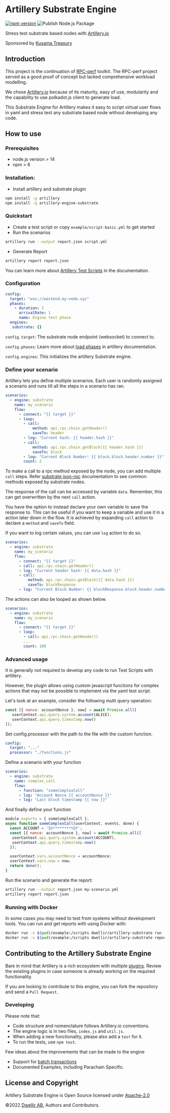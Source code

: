 # Artillery Substrate Engine
[![npm version](https://badge.fury.io/js/artillery-engine-substrate.svg)](https://badge.fury.io/js/artillery-engine-substrate) ![Publish Node.js Package](https://github.com/dwellir-public/artillery-engine-substrate/actions/workflows/deploy.yml/badge.svg)

Stress test substrate based nodes with [Artillery.io](https://artillery.io/)

Sponsored by [Kusama Treasury](https://kusama.polkassembly.io/motion/456)  

## Introduction 
This project is the continuation of [RPC-perf](https://github.com/dwellir-public/rpc-perf) toolkit. The RPC-perf project served as a good proof of concept but lacked comprehensive workload modelling. 

We chose [Artillery.io](https://artillery.io/) because of its maturity, easy of use, modularity and the capability to use polkadot.js client to generate load.

This Substrate Engine for Artillery makes it easy to script virtual user flows in yaml and stress test any substrate based node without developing any code.

## How to use

### Prerequisites
- node.js version > 14
- npm > 6

### Installation:
- Install artillery and substrate plugin
```sh
npm install -g artillery
npm install -g artillery-engine-substrate
```

### Quickstart
- Create a test script or copy `example/script-basic.yml` to get started
- Run the scenarios 
```sh
artillery run --output report.json script.yml
```
- Generate Report
```sh
artillery report report.json
```
You can learn more about [Artillery Test Scripts](https://www.artillery.io/docs/guides/guides/test-script-reference) in the documentation.
### Configuration
```yml
config:
  target: "wss://westend.my-node.xyz"
  phases:
    - duration: 3
      arrivalRate: 1
      name: Engine test phase
  engines:
   substrate: {}
```

`config.target`: The substrate node endpoint (websocket) to connect to.

`config.phases`: Learn more about [load phases](https://www.artillery.io/docs/guides/guides/test-script-reference#phases---load-phases) in artillery documentation.  

`config.engines`: This initializes the artillery Substrate engine.  
  

### Define your scenario

Artillery lets you define multiple scenarios. Each user is randomly assigned a scenario and runs till all the steps in a scenario has ran.

```yml
scenarios:
  - engine: substrate
    name: my_scenario
    flow:
      - connect: "{{ target }}"
      - loop:
        - call: 
            method: api.rpc.chain.getHeader()
            saveTo: header
        - log: "Current hash: {{ header.hash }}"
        - call:
            method: api.rpc.chain.getBlock({{ header.hash }})
            saveTo: block
        - log: "Current Block Number: {{ block.block.header.number }}"
        count: 2
```

To make a call to a rpc method exposed by the node, you can add multiple `call` steps. Refer [substrate json-rpc](https://polkadot.js.org/docs/substrate/rpc/) documentation to see common methods exposed by substrate nodes.  

The response of the call can be accessed by variable `data`. Remember, this can get overwritten by the next `call` action. 

You have the option to instead declare your own variable to save the response to. This can be useful if you want to keep a variable and use it in a action later down in the flow. It is achieved by expanding `call` action to declare a `method` and `saveTo` field. 

If you want to log certain values, you can use `log` action to do so.

```yml
scenarios:
  - engine: substrate
    name: my_scenario
    flow:
      - connect: "{{ target }}"
      - call: api.rpc.chain.getHeader()
      - log: "Current header hash: {{ data.hash }}"
      - call: 
          method: api.rpc.chain.getBlock({{ data.hash }})
          saveTo: blockResponse
      - log: "Current Block Number: {{ blockResponse.block.header.number }}"
```

The actions can also be looped as shown below.

```yml
scenarios:
  - engine: substrate
    name: my_scenario
    flow:
      - connect: "{{ target }}"
      - loop:
        - call: api.rpc.chain.getHeader()
        ...
        count: 100
```
### Advanced usage
It is generally not required to develop any code to run Test Scripts with artillery.

However, the plugin allows using custom javascript functions for complex actions that may not be possible to implement via 
the yaml test script.
 
Let's look at an example, consider the following multi query operation:
```js
const [{ nonce: accountNonce }, now] = await Promise.all([
   userContext.api.query.system.account(ALICE),
   userContext.api.query.timestamp.now()
]);
```

Set config.processor with the path to the file with the custom function.

```yml
config:
  target: "..."
  processor: "./functions.js"
```

Define a scenario with your function
```yml
scenarios:
  - engine: substrate
    name: complex_call
    flow:
      - function: "someComplexCall"
      - log: "Account Nonce {{ accountNonce }}"
      - log: "Last block timestamp {{ now }}"
```

And finally define your function

```js
module.exports = { someComplexCall };
async function someComplexCall(userContext, events, done) {
  const ACCOUNT = '5G********tQY';
  const [{ nonce: accountNonce }, now] = await Promise.all([
   userContext.api.query.system.account(ACCOUNT),
   userContext.api.query.timestamp.now()
  ]);

  userContext.vars.accountNonce = accountNonce;
  userContext.vars.now = now;
  return done();
}
```

Run the scenario and generate the report:

```sh
artillery run --output report.json my-scenario.yml
artillery report report.json
```

### Running with Docker
In some cases you may need to test from systems without development tools. You can run and get reports with using Docker with: 
```sh
docker run -v $(pwd)/example:/scripts dwellir/artillery-substrate run --output /scripts/report.json /scripts/script.yml
docker run -v $(pwd)/example:/scripts dwellir/artillery-substrate report /scripts/report.json
```

## Contributing to the Artillery Substrate Engine
Bare in mind that Artillery is a rich ecosystem with multiple [plugins](https://www.npmjs.com/search?q=artillery-plugin).
Review the existing plugins in case someone is already working on the required functionality.

If you are looking to contribute to this engine, you can fork the repository and send a `Pull Request`.

### Developing
Please note that:
- Code structure and nomenclature follows Artillery.io conventions.
- The engine logic is in two files, `index.js` and `util.js`.
- When adding a new functionality, please also add a `test` for it.
- To run the tests, use `npm test`.

Few ideas about the improvements that can be made to the engine
- Support for [batch transactions](https://polkadot.js.org/docs/api/cookbook/tx#how-can-i-batch-transactions)
- Documented Examples, including Parachain Specific.

## License and Copyright

Artillery Substrate Engine is Open Source licensed under [Apache-2.0](https://www.apache.org/licenses/LICENSE-2.0)

©2022 [Dwellir AB](https://dwellir.com), Authors and Contributors.